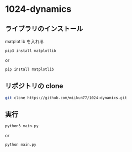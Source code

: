 # 1024-dynamics

## ライブラリのインストール

matplotlib を入れる

```bash
pip3 install matplotlib
```

or

```bash
pip install matplotlib
```

## リポジトリの clone

```bash
git clone https://github.com/miikun77/1024-dynamics.git
```

## 実行

```bash
python3 main.py
```

or

```bash
python main.py
```
